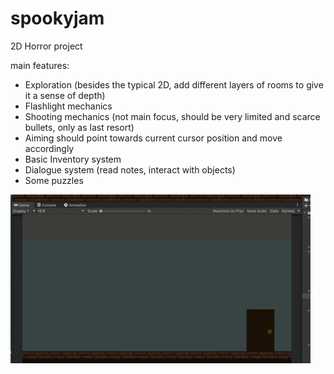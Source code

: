 # spookyjam

2D Horror project

main features:
  - Exploration (besides the typical 2D, add different layers of rooms to give it a sense of depth)
  - Flashlight mechanics
  - Shooting mechanics (not main focus, should be very limited and scarce bullets, only as last resort)
  - Aiming should point towards current cursor position and move accordingly
  - Basic Inventory system
  - Dialogue system (read notes, interact with objects)
  - Some puzzles
   

![](walk_door.gif)

